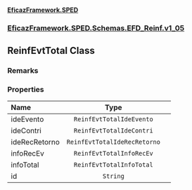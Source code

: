 #### [EficazFramework.SPED](EficazFrameworkSPED.md 'EficazFramework SPED')
### [EficazFramework.SPED.Schemas.EFD_Reinf.v1_05](EficazFramework.SPED.Schemas.EFD_Reinf.v1_05.md 'EficazFramework.SPED.Schemas.EFD_Reinf.v1_05')

## ReinfEvtTotal Class

### Remarks
### Properties

| Name | Type | |
| :--- | :---: | :--- |
| ideEvento | `ReinfEvtTotalIdeEvento` |  |
| ideContri | `ReinfEvtTotalIdeContri` |  |
| ideRecRetorno | `ReinfEvtTotalIdeRecRetorno` |  |
| infoRecEv | `ReinfEvtTotalInfoRecEv` |  |
| infoTotal | `ReinfEvtTotalInfoTotal` |  |
| id | `String` |  |
